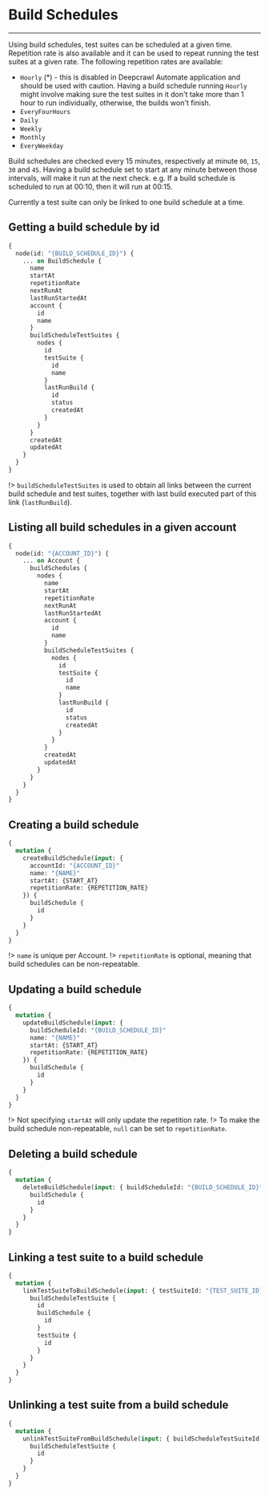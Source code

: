 # Build Schedules

---

Using build schedules, test suites can be scheduled at a given time. Repetition rate is also available and it can be used to repeat running the test suites at a given rate. The following repetition rates are available:

- `Hourly` (\*) - this is disabled in Deepcrawl Automate application and should be used with caution. Having a build schedule running `Hourly` might involve making sure the test suites in it don't take more than 1 hour to run individually, otherwise, the builds won't finish.
- `EveryFourHours`
- `Daily`
- `Weekly`
- `Monthly`
- `EveryWeekday`

Build schedules are checked every 15 minutes, respectively at minute `00`, `15`, `30` and `45`. Having a build schedule set to start at any minute between those intervals, will make it run at the next check. e.g. If a build schedule is scheduled to run at 00:10, then it will run at 00:15.

Currently a test suite can only be linked to one build schedule at a time.

## Getting a build schedule by id

```graphql
{
  node(id: "{BUILD_SCHEDULE_ID}") {
    ... on BuildSchedule {
      name
      startAt
      repetitionRate
      nextRunAt
      lastRunStartedAt
      account {
        id
        name
      }
      buildScheduleTestSuites {
        nodes {
          id
          testSuite {
            id
            name
          }
          lastRunBuild {
            id
            status
            createdAt
          }
        }
      }
      createdAt
      updatedAt
    }
  }
}
```

!> `buildScheduleTestSuites` is used to obtain all links between the current build schedule and test suites, together with last build executed part of this link (`lastRunBuild`).

## Listing all build schedules in a given account

```graphql
{
  node(id: "{ACCOUNT_ID}") {
    ... on Account {
      buildSchedules {
        nodes {
          name
          startAt
          repetitionRate
          nextRunAt
          lastRunStartedAt
          account {
            id
            name
          }
          buildScheduleTestSuites {
            nodes {
              id
              testSuite {
                id
                name
              }
              lastRunBuild {
                id
                status
                createdAt
              }
            }
          }
          createdAt
          updatedAt
        }
      }
    }
  }
}
```

## Creating a build schedule

```graphql
{
  mutation {
    createBuildSchedule(input: {
      accountId: "{ACCOUNT_ID}"
      name: "{NAME}"
      startAt: {START_AT}
      repetitionRate: {REPETITION_RATE}
    }) {
      buildSchedule {
        id
      }
    }
  }
}
```

!> `name` is unique per Account.
!> `repetitionRate` is optional, meaning that build schedules can be non-repeatable.

## Updating a build schedule

```graphql
{
  mutation {
    updateBuildSchedule(input: {
      buildScheduleId: "{BUILD_SCHEDULE_ID}"
      name: "{NAME}"
      startAt: {START_AT}
      repetitionRate: {REPETITION_RATE}
    }) {
      buildSchedule {
        id
      }
    }
  }
}
```

!> Not specifying `startAt` will only update the repetition rate.
!> To make the build schedule non-repeatable, `null` can be set to `repetitionRate`.

## Deleting a build schedule

```graphql
{
  mutation {
    deleteBuildSchedule(input: { buildScheduleId: "{BUILD_SCHEDULE_ID}" }) {
      buildSchedule {
        id
      }
    }
  }
}
```

## Linking a test suite to a build schedule

```graphql
{
  mutation {
    linkTestSuiteToBuildSchedule(input: { testSuiteId: "{TEST_SUITE_ID}", buildScheduleId: "{BUILD_SCHEDULE_ID}" }) {
      buildScheduleTestSuite {
        id
        buildSchedule {
          id
        }
        testSuite {
          id
        }
      }
    }
  }
}
```

## Unlinking a test suite from a build schedule

```graphql
{
  mutation {
    unlinkTestSuiteFromBuildSchedule(input: { buildScheduleTestSuiteId: "{BUILD_SCHEDULE_TEST_SUITE_ID}" }) {
      buildScheduleTestSuite {
        id
      }
    }
  }
}
```
